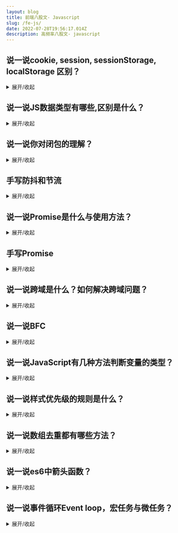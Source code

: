 ```yaml
---
layout: blog
title: 前端八股文- Javascript
slug: /fe-js/
date: 2022-07-28T19:56:17.014Z
description: 高频率八股文- javascript
---
```

## 说一说cookie, session, sessionStorage, localStorage 区别？

<details><summary>展开/收起</summary>

**得分点：**数据存储位置、生命周期、存储大小、写入方式、数据共享、发送请求时是否携带、应用场景

1. cookie, sessionStorage, localStorage都是浏览器存储 , session 是服务器储存
2. cookie由服务器写入， sessionStorage以及localStorage都是由前端写入 
3. cookie的生命周期由服务器端写入时就设置好的，localStorage是写入就一直存在，除非手动清除，sessionStorage是由页面关闭时自动清除 
4. cookie存储空间大小约4kb， sessionStorage及localStorage空间比较大，大约5M 
5. 三者的数据共享都遵循同源原则，sessionStorage还限制必须是同一个页面 
6. 前端给后端发送请求时，自动携带cookie, sessionStorage 及 localStorage都不携带 
7. cookie一般存储登录验证信息或者token，localStorage常用于存储不易变动的数据，减轻服务器压力，sessionStorage可以用来监测用户是否是刷新进入页面，如音乐播放器恢复进度条功能

</details>

## 说一说JS数据类型有哪些,区别是什么？

<details><summary>展开/收起</summary>

得分点
Number、String、Boolean、BigInt、Symbol、Null、Undefined、Object、8种

标准回答
JS数据类型分为两类：一类是基本数据类型，也叫简单数据类型，包含7种类型，分别是Number 、String、Boolean、BigInt、Symbol、Null、Undefined。另一类是引用数据类型也叫复杂数据类型，通常用Object代表，普通对象，数组，正则，日期，Math数学函数都属于Object。

数据分成两大类的本质区别：基本数据类型和引用数据类型它们在内存中的存储方式不同。
基本数据类型是直接存储在栈中的简单数据段，占据空间小，属于被频繁使用的数据。
引用数据类型是存储在堆内存中，占据空间大。引用数据类型在栈中存储了指针，该指针指向堆中该实体的起始地址，当解释器寻找引用值时，会检索其在栈中的地址，取得地址后从堆中获得实体。

</details>

## 说一说你对闭包的理解？

<details><summary>展开/收起</summary>

得分点 
变量背包、作用域链、局部变量不销毁、函数体外访问函数的内部变量、内存泄漏、内存溢出、形成块级作用域、柯里化、构造函数中定义特权方法

标准回答 
闭包是指有权访问另一个函数作用域中变量的函数，创建方法是创建一个嵌套函数，然后内部函数可以访问到外部函数中的变量。闭包原理：作用域链，当前作用域可以访问到上级作用域的变量。

解决的问题：能够使函数作用域中变量在函数执行结束后不被销毁，同时函数外部可以访问函数内部的局部变量。

问题：垃圾回收器不会将闭包中变量销毁，会造成内存泄露，内存泄漏过多会造成内存溢出。

加分回答 
闭包的应用，能够模仿块级作用域，能够实现柯里化，在构造函数中定义特权方法、防抖节流。

</details>

## 手写防抖和节流

<details><summary>展开/收起</summary>

</details>

## 说一说Promise是什么与使用方法？

<details><summary>展开/收起</summary>

得分点 pendding、rejected、resolved、微任务、then、catch、Promise.resolve()、Promise.reject()、Promise.all() Promise.any()、Promise.race() 

标准回答 Promise的作用：Promise是异步微任务，解决了异步多层嵌套回调的问题，让代码的可读性更高，更容易维护 Promise使用：Promise是ES6提供的一个构造函数，可以使用Promise构造函数new一个实例，Promise构造函数接收一个函数作为参数，这个函数有两个参数，分别是两个函数 \`resolve\`和\`reject\`，\`resolve\`将Promise的状态由等待变为成功，将异步操作的结果作为参数传递过去；\`reject\`则将状态由等待转变为失败，在异步操作失败时调用，将异步操作报出的错误作为参数传递过去。实例创建完成后，可以使用\`then\`方法分别指定成功或失败的回调函数，也可以使用catch捕获失败，then和catch最终返回的也是一个Promise，所以可以链式调用。 

Promise的特点： 1. 对象的状态不受外界影响（Promise对象代表一个异步操作，有三种状态）。 - pending（执行中） - Resolved（成功，又称Fulfilled） - rejected（拒绝） 其中pending为初始状态，fulfilled和rejected为结束状态（结束状态表示promise的生命周期已结束）。 2. 一旦状态改变，就不会再变，任何时候都可以得到这个结果。 Promise对象的状态改变，只有两种可能（状态凝固了，就不会再变了，会一直保持这个结果）： - 从Pending变为Resolved - 从Pending变为Rejected 3. resolve 方法的参数是then中回调函数的参数，reject 方法中的参数是catch中的参数 4. then 方法和 catch方法 只要不报错，返回的都是一个fullfilled状态的promise 

加分回答 Promise的其他方法： Promise.resolve() :返回的Promise对象状态为fulfilled，并且将该value传递给对应的then方法。 Promise.reject()：返回一个状态为失败的Promise对象，并将给定的失败信息传递给对应的处理方法。 Promise.all()：返回一个新的promise对象，该promise对象在参数对象里所有的promise对象都成功的时候才会触发成功，一旦有任何一个iterable里面的promise对象失败则立即触发该promise对象的失败。 Promise.any()：接收一个Promise对象的集合，当其中的一个 promise 成功，就返回那个成功的promise的值。 Promise.race()：当参数里的任意一个子promise被成功或失败后，父promise马上也会用子promise的成功返回值或失败详情作为参数调用父promise绑定的相应句柄，并返回该promise对象。

</details>

## 手写Promise

<details><summary>展开/收起</summary>

</details>

## 说一说跨域是什么？如何解决跨域问题？

<details><summary>展开/收起</summary>

得分点\
同源限制、协议、域名、端口、CORS、node中间件、JSONP、postmessage\
\
\
标准回答\
跨域：当前页面中的某个接口请求的地址和当前页面的地址如果协议、域名、端口其中有一项不同，就说该接口跨域了。\
跨域限制的原因：浏览器为了保证网页的安全，出的同源协议策略。

跨域报错信息：

![](https://uploadfiles.nowcoder.com/images/20220226/4107856_1645863343481/0BF44F815EA97361C3608F016702DF18)

跨域解决方案\
cors：目前最常用的一种解决办法，通过设置后端允许跨域实现。\
res.setHeader('Access-Control-Allow-Origin', '*');\
res.setHeader("Access-Control-Allow-Methods", "GET, PUT, OPTIONS, POST");\
\
node中间件、nginx反向代理：跨域限制的时候浏览器不能跨域访问服务器，node中间件和nginx反向代理，都是让请求发给代理服务器，静态页面面和代理服务器是同源的，然后代理服务器再向后端服务器发请求，服务器和服务器之间不存在同源限制。\
\
JSONP：利用的原理是script标签可以跨域请求资源，将回调函数作为参数拼接在url中。后端收到请求，调用该回调函数，并将数据作为参数返回去，注意设置响应头返回文档类型，应该设置成javascript。\
\
postmessage：H5新增API，通过发送和接收API实现跨域通信。\
\
\
加分回答\
跨域场景：前后端分离式开发、调用第三方接口

</details>

## 说一说BFC

<details><summary>展开/收起</summary>

BFC 全称为 block formatting context，中文为“块级格式化上下文”。它是一个只有块级盒子参与的独立块级渲染区域，它规定了内部的块级盒子如何布局，且与区域外部无关。

**BFC 有什么用**

* 修复浮动元素造成的高度塌陷问题。
* 避免非期望的外边距折叠。
* 实现灵活健壮的自适应布局。

**触发 BFC 的常见条件**

* float 的值不为 none。
* position 的值不为 relative 或 static。
* overflow 的值不为 visible 或 clip（除了根元素）。
* display 的值为 table-cell，table-caption，或 inline-block 中的任意一个。
* display 的值为 flow-root，或 display 值为 flow-root list-item。
* flex items，即 display 的值为 flex 或 inline-flex 的元素的直接子元素（该子元素 display 不为 flex，grid，或 table）。
* grid items，即 display 的值为 grid 或 inline-grid 的元素的直接子元素（该子元素 display 不为 flex, grid，或 table）。
* contain 的值为 layout, content, paint，或 strict 中的任意一个。
* column-span 设置为 all 的元素。

**提示**：`display: flow-root`，`contain: layout` 等是无副作用的，可在不影响已有布局的情况下触发 BFC。

</details>

## 说一说JavaScript有几种方法判断变量的类型？

<details><summary>展开/收起</summary>

得分点 typeof、instanceof、Object.prototype.toString.call()（对象原型链判断方法）、 constructor (用于引用数据类型) 

标准回答 JavaScript有4种方法判断变量的类型，分别是typeof、instanceof、Object.prototype.toString.call()（对象原型链判断方法）、 constructor (用于引用数据类型) typeof：常用于判断基本数据类型，对于引用数据类型除了function返回’function‘，其余全部返回’object'。 instanceof：主要用于区分引用数据类型，检测方法是检测的类型在当前实例的原型链上，用其检测出来的结果都是true，不太适合用于简单数据类型的检测，检测过程繁琐且对于简单数据类型中的undefined, null, symbol检测不出来。 constructor：用于检测引用数据类型，检测方法是获取实例的构造函数判断和某个类是否相同，如果相同就说明该数据是符合那个数据类型的，这种方法不会把原型链上的其他类也加入进来，避免了原型链的干扰。 Object.prototype.toString.call()：适用于所有类型的判断检测，检测方法是Object.prototype.toString.call(数据) 返回的是该数据类型的字符串。 这四种判断数据类型的方法中，各种数据类型都能检测且检测精准的就是Object.prototype.toString.call()这种方法。 

加分回答 instanceof的实现原理：验证当前类的原型prototype是否会出现在实例的原型链\_\_proto\_\_上，只要在它的原型链上，则结果都为true。因此，\`instanceof\` 在查找的过程中会遍历左边变量的原型链，直到找到右边变量的 \`prototype\`，找到返回true，未找到返回false。Object.prototype.toString.call()原理：Object.prototype.toString 表示一个返回对象类型的字符串，call()方法可以改变this的指向，那么把Object.prototype.toString()方法指向不同的数据类型上面，返回不同的结果

</details>

## 说一说样式优先级的规则是什么？

<details><summary>展开/收起</summary>

得分点 \`!important\`、行内样式、嵌入样式、外链样式、id选择器、类选择器、标签选择器、复合选择器、通配符、继承样式 

标准回答 CSS样式的优先级应该分成四大类 -第一类\`!important\`，无论引入方式是什么，选择器是什么，它的优先级都是最高的。 -第二类引入方式，行内样式的优先级要高于嵌入和外链，嵌入和外链如果使用的选择器相同就看他们在页面中插入的顺序，在后面插入的会覆盖前面的。 -第三类选择器，选择器优先级：id选择器>（类选择器 | 伪类选择器 | 属性选择器 ）> （后代选择器 | 伪元素选择器 ）> （子选择器 | 相邻选择器） > 通配符选择器 。 -第四类继承样式，是所有样式中优先级比较低的。 -第五类浏览器默认样式优先级最低。 加分回答 使用!important要谨慎 - 一定要优先考虑使用样式规则的优先级来解决问题而不是 \`!important\` - 只有在需要覆盖全站或外部 CSS 的特定页面中使用 \`!important\` - 永远不要在你的插件中使用 \`!important\` - 永远不要在全站范围的 CSS 代码中使用 \`!important\` 优先级的比较指的是相同的样式属性，不同样式属性优先级比较失效，比如：在设置\`max-width\`时注意，已经给元素的\`max-width\`设置了\`!important\`但是还不生效，很有可能就是被width覆盖了 举例：\`div\`最终的宽度还是\`200px\` div { max-width: 400px !important; height: 200px;background-color: tomato; width: 200px; }

</details>

## 说一说数组去重都有哪些方法？

<details><summary>展开/收起</summary>

得分点 对象属性、new Set() 、indexOf、hasOwnProperty、reduce+includes、filter 

标准回答 第一种方法：利用对象属性key排除重复项：遍历数组，每次判断对象中是否存在该属性，不存在就存储在新数组中，并且把数组元素作为key，设置一个值，存储在对象中，最后返回新数组。这个方法的优点是效率较高，缺点是占用了较多空间，使用的额外空间有一个查询对象和一个新的数组 第二种方法：利用Set类型数据无重复项：new 一个 Set，参数为需要去重的数组，Set 会自动删除重复的元素，再将 Set 转为数组返回。这个方法的优点是效率更高，代码简单，思路清晰，缺点是可能会有兼容性问题 第三种方法：filter+indexof 去重：这个方法和第一种方法类似，利用 Array 自带的 filter 方法，返回 arr.indexOf(num) 等于 index 的num。原理就是 indexOf 会返回最先找到的数字的索引，假设数组是 \[1, 1]，在对第二个1使用 indexOf 方法时，返回的是第一个1的索引0。这个方法的优点是可以在去重的时候插入对元素的操作，可拓展性强。 第四种方法：这个方法比较巧妙，从头遍历数组，如果元素在前面出现过，则将当前元素挪到最后面，继续遍历，直到遍历完所有元素，之后将那些被挪到后面的元素抛弃。这个方法因为是直接操作数组，占用内存较少。 第五种方法：reduce +includes去重：这个方法就是利用reduce遍历和传入一个空数组作为去重后的新数组，然后内部判断新数组中是否存在当前遍历的元素，不存在就插入到新数组中。这种方法时间消耗多，内存空间也有额外占用。 方法还有很多，常用的、了解的这些就可以 加分回答 以上五个方法中，在数据低于10000条的时候没有明显的差别，高于10000条，第一种和第二种的时间消耗最少，后面三种时间消耗依次增加，由于第一种内存空间消耗比较多，且现在很多项目不再考虑低版本浏览器的兼容性问题，所以建议使用第二种去重方法，简洁方便。

</details>

## 说一说es6中箭头函数？

<details><summary>展开/收起</summary>

得分点 没有this、this是从外部获取、不能使用new、没有arguments、没有原型和super

标准回答 箭头函数相当于匿名函数，简化了函数定义。箭头函数有两种写法，当函数体是单条语句的时候可以省略{}和return。另一种是包含多条语句，不可以省略{}和return。 箭头函数最大的特点就是没有this，所以this是从外部获取，就是继承外部的执行上下文中的this，由于没有this关键字所以箭头函数也不能作为构造函数， 同时通过 \`call()\` 或 \`apply()\` 方法调用一个函数时，只能传递参数（不能绑定this），第一个参数会被忽略。箭头函数也没有原型和super。不能使用yield关键字，因此箭头函数不能用作 Generator 函数。不能返回直接对象字面量。 加分回答 箭头函数的不适用场景： -定义对象上的方法 当调用\` dog.jumps\` 时，\`lives\` 并没有递减。因为 \`this\` 没有绑定值，而继承父级作用域。 var dog = { lives: 20, jumps: () => { this.lives--; } } -不适合做事件处理程序 此时触发点击事件，this不是button，无法进行class切换 var button = document.querySelector('button'); button.addEventListener('click', () => { this.classList.toggle('on'); }); 箭头函数函数适用场景： -简单的函数表达式，内部没有this引用，没有递归、事件绑定、解绑定，适用于map、filter等方法中，写法简洁 var arr = \[1,2,3]; var newArr = arr.map((num)=>num*num) -内层函数表达式，需要调用this，且this应与外层函数一致时 let group = { title: "Our Group", students: \["John", "Pete", "Alice"], showList() { this.students.forEach( student => alert(this.title + ': ' + student) ); } }; group.showList();

</details>

## 说一说事件循环Event loop，宏任务与微任务？

<details><summary>展开/收起</summary>

js是单线程的，主线程在执行时会不断循环往复的从同步队列中读取任务，执行任务，当同步队列执行完毕后再从异步队列中依次执行。宏任务与微任务都属于异步任务，再执行上微任务的优先级高于宏任务，因此每一次都会先执行完微任务在执行宏任务。宏任务有定时器，Dom事件，ajax事件，微任务有：promise的回调、MutationObserver 的回调 ,process.nextTick

</details>